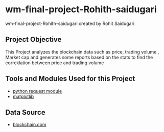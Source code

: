 # wm-final-project-Rohith-saidugari
wm-final-project-Rohith-saidugari created by Rohit Saidugari


## Project Objective

This Project analyzes the blockchain data such as price, trading volume , Market cap and generates some reports based on the stats
to find the correklation between price and trading volume 

## Tools and Modules Used for this Project 

* [python request module](https://pypi.org/project/requests/2.7.0/)
* [matplotlib](https://matplotlib.org/)

## Data Source 

* [blockchain.com](https://www.blockchain.com/api)




